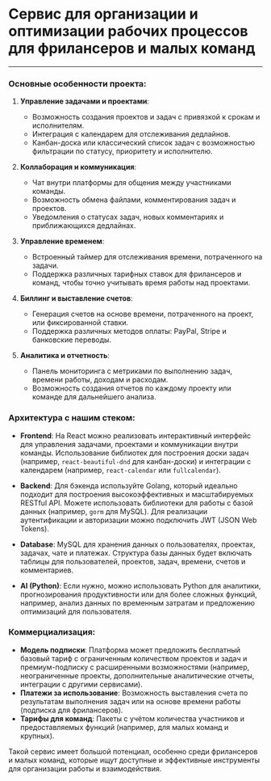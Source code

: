 # Сервис для организации и оптимизации рабочих процессов для фрилансеров и малых команд
---
### **Основные особенности проекта:**

1. **Управление задачами и проектами**:
    
    - Возможность создания проектов и задач с привязкой к срокам и исполнителям.
    - Интеграция с календарем для отслеживания дедлайнов.
    - Канбан-доска или классический список задач с возможностью фильтрации по статусу, приоритету и исполнителю.
2. **Коллаборация и коммуникация**:
    
    - Чат внутри платформы для общения между участниками команды.
    - Возможность обмена файлами, комментирования задач и проектов.
    - Уведомления о статусах задач, новых комментариях и приближающихся дедлайнах.
3. **Управление временем**:
    
    - Встроенный таймер для отслеживания времени, потраченного на задачи.
    - Поддержка различных тарифных ставок для фрилансеров и команд, чтобы точно учитывать время работы над проектами.
4. **Биллинг и выставление счетов**:
    
    - Генерация счетов на основе времени, потраченного на проект, или фиксированной ставки.
    - Поддержка различных методов оплаты: PayPal, Stripe и банковские переводы.
5. **Аналитика и отчетность**:
    
    - Панель мониторинга с метриками по выполнению задач, времени работы, доходам и расходам.
    - Возможность создания отчетов по каждому проекту или команде для дальнейшего анализа.

### **Архитектура с нашим стеком:**

- **Frontend**: На React можно реализовать интерактивный интерфейс для управления задачами, проектами и коммуникации внутри команды. Использование библиотек для построения доски задач (например, `react-beautiful-dnd` для канбан-доски) и интеграции с календарем (например, `react-calendar` или `fullcalendar`).
    
- **Backend**: Для бэкенда используйте Golang, который идеально подходит для построения высокоэффективных и масштабируемых RESTful API. Можете использовать библиотеки для работы с базой данных (например, `gorm` для MySQL). Для реализации аутентификации и авторизации можно подключить JWT (JSON Web Tokens).
    
- **Database**: MySQL для хранения данных о пользователях, проектах, задачах, чате и платежах. Структура базы данных будет включать таблицы для пользователей, проектов, задач, времени, счетов и комментариев.
    
- **AI (Python)**: Если нужно, можно использовать Python для аналитики, прогнозирования продуктивности или для более сложных функций, например, анализ данных по временным затратам и предложению оптимизаций для пользователя.
    

### **Коммерциализация:**

- **Модель подписки**: Платформа может предложить бесплатный базовый тариф с ограниченным количеством проектов и задач и премиум-подписку с расширенными возможностями (например, неограниченные проекты, дополнительные аналитические отчеты, интеграции с другими сервисами).
- **Платежи за использование**: Возможность выставления счета по результатам выполнения задач или на основе времени работы (подписка для фрилансеров).
- **Тарифы для команд**: Пакеты с учётом количества участников и предоставляемых функций (например, для малых команд и крупных).

Такой сервис имеет большой потенциал, особенно среди фрилансеров и малых команд, которые ищут доступные и эффективные инструменты для организации работы и взаимодействия.

